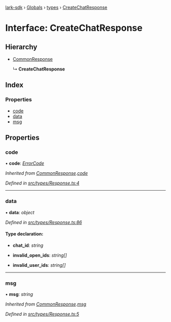 [lark-sdk](../README.md) › [Globals](../globals.md) › [types](../modules/types.md) › [CreateChatResponse](types.createchatresponse.md)

# Interface: CreateChatResponse

## Hierarchy

* [CommonResponse](types.commonresponse.md)

  ↳ **CreateChatResponse**

## Index

### Properties

* [code](types.createchatresponse.md#code)
* [data](types.createchatresponse.md#data)
* [msg](types.createchatresponse.md#msg)

## Properties

###  code

• **code**: *[ErrorCode](../modules/types.md#errorcode)*

*Inherited from [CommonResponse](types.commonresponse.md).[code](types.commonresponse.md#code)*

*Defined in [src/types/Response.ts:4](https://github.com/TbhT/lark-sdk/blob/e3605bb/src/types/Response.ts#L4)*

___

###  data

• **data**: *object*

*Defined in [src/types/Response.ts:86](https://github.com/TbhT/lark-sdk/blob/e3605bb/src/types/Response.ts#L86)*

#### Type declaration:

* **chat_id**: *string*

* **invalid_open_ids**: *string[]*

* **invalid_user_ids**: *string[]*

___

###  msg

• **msg**: *string*

*Inherited from [CommonResponse](types.commonresponse.md).[msg](types.commonresponse.md#msg)*

*Defined in [src/types/Response.ts:5](https://github.com/TbhT/lark-sdk/blob/e3605bb/src/types/Response.ts#L5)*
